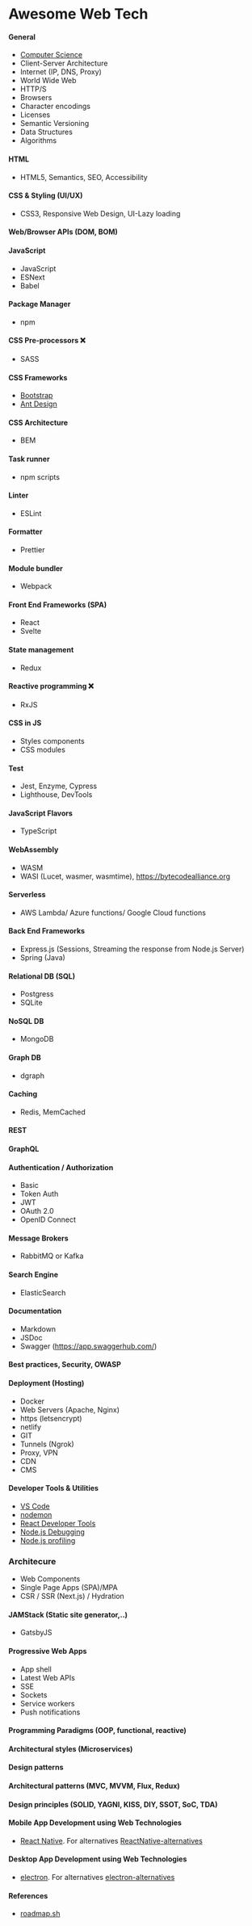 # Awesome Web Tech

#### General

* [Computer Science](https://www.youtube.com/watch?v=SzJ46YA_RaA)
* Client-Server Architecture
* Internet (IP, DNS, Proxy)
* World Wide Web
* HTTP/S
* Browsers
* Character encodings
* Licenses
* Semantic Versioning
* Data Structures
* Algorithms

#### HTML 
* HTML5, Semantics, SEO, Accessibility

#### CSS & Styling (UI/UX) 
* CSS3, Responsive Web Design, UI-Lazy loading

#### Web/Browser APIs (DOM, BOM)

#### JavaScript
* JavaScript
* ESNext
* Babel

#### Package Manager
* npm

#### CSS Pre-processors ❌
* SASS

#### CSS Frameworks
* [Bootstrap](https://getbootstrap.com/)
* [Ant Design](https://ant.design/)

#### CSS Architecture
* BEM

#### Task runner 
* npm scripts

#### Linter
* ESLint

#### Formatter
* Prettier

#### Module bundler
* Webpack

#### Front End Frameworks (SPA)
* React
* Svelte

#### State management
* Redux

#### Reactive programming ❌
* RxJS

#### CSS in JS
* Styles components
* CSS modules

#### Test
* Jest, Enzyme, Cypress
* Lighthouse, DevTools

#### JavaScript Flavors 
* TypeScript

#### WebAssembly
* WASM
* WASI (Lucet, wasmer, wasmtime), https://bytecodealliance.org

#### Serverless
* AWS Lambda/ Azure functions/ Google Cloud functions

#### Back End Frameworks
* Express.js (Sessions, Streaming the response from Node.js Server)
* Spring (Java)

#### Relational DB (SQL)
* Postgress
* SQLite

#### NoSQL DB
* MongoDB

#### Graph DB
* dgraph

#### Caching 
* Redis, MemCached

#### REST

#### GraphQL

#### Authentication / Authorization
* Basic
* Token Auth
* JWT
* OAuth 2.0
* OpenID Connect

#### Message Brokers
* RabbitMQ or Kafka

#### Search Engine
* ElasticSearch

#### Documentation
* Markdown
* JSDoc
* Swagger (https://app.swaggerhub.com/)

#### Best practices, Security, OWASP

#### Deployment (Hosting)

* Docker
* Web Servers (Apache, Nginx)
* https (letsencrypt)
* netlify
* GIT
* Tunnels (Ngrok)
* Proxy, VPN
* CDN
* CMS

#### Developer Tools & Utilities
* [VS Code](https://code.visualstudio.com/)
* [nodemon](https://nodemon.io/)
* [React Developer Tools](https://chrome.google.com/webstore/detail/react-developer-tools/fmkadmapgofadopljbjfkapdkoienihi?hl=en)
* [Node.js Debugging](https://nodejs.org/de/docs/guides/debugging-getting-started/)
* [Node.js profiling](https://nodejs.org/en/docs/guides/simple-profiling/)

### Architecure

* Web Components
* Single Page Apps (SPA)/MPA
* CSR / SSR (Next.js) / Hydration

#### JAMStack (Static site generator,..)
* GatsbyJS

#### Progressive Web Apps 
* App shell
* Latest Web APIs
* SSE 
* Sockets 
* Service workers
* Push notifications

#### Programming Paradigms (OOP, functional, reactive)

#### Architectural styles (Microservices)

#### Design patterns

#### Architectural patterns (MVC, MVVM, Flux, Redux)

#### Design principles (SOLID, YAGNI, KISS, DIY, SSOT, SoC, TDA)

#### Mobile App Development using Web Technologies
* [React Native](https://facebook.github.io/react-native/). For alternatives [ReactNative-alternatives](https://github.com/sudhakar3697/ReactNative-alternatives)

#### Desktop App Development using Web Technologies
* [electron](https://electronjs.org/). For alternatives [electron-alternatives](https://github.com/sudhakar3697/electron-alternatives)

#### References
* [roadmap.sh](https://roadmap.sh)
